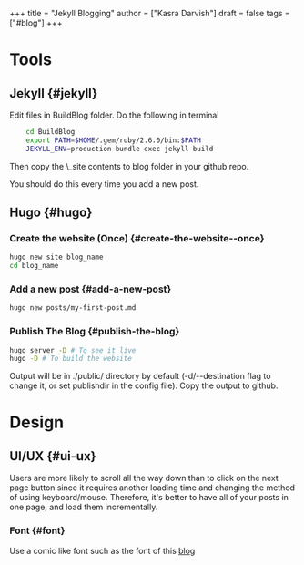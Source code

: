 +++
title = "Jekyll Blogging"
author = ["Kasra Darvish"]
draft = false
tags = ["#blog"]
+++

# Tools

## Jekyll {#jekyll}

Edit files in BuildBlog folder. Do the following in terminal

```sh
    cd BuildBlog
    export PATH=$HOME/.gem/ruby/2.6.0/bin:$PATH
    JEKYLL_ENV=production bundle exec jekyll build
```

Then copy the \\\_site contents to blog folder in your github repo.

You should do this every time you add a new post.


## Hugo {#hugo}


### Create the website (Once) {#create-the-website--once}

```bash
hugo new site blog_name
cd blog_name
```


### Add a new post {#add-a-new-post}

```bash
hugo new posts/my-first-post.md
```


### Publish The Blog {#publish-the-blog}

```bash
hugo server -D # To see it live
hugo -D # To build the website
```

Output will be in ./public/ directory by default (-d/--destination flag to change it, or set publishdir in the config file).
Copy the output to github.

# Design

## UI/UX {#ui-ux}

Users are more likely to scroll all the way down than to click on the next page button since it requires another loading time and changing the method of using keyboard/mouse. Therefore, it's better to have all of your posts in one page, and load them incrementally.


### Font {#font}

Use a comic like font such as the font of this [blog](https://randomgeekery.org/post/2020/06/ox-hugo-for-the-orgconfig/)
